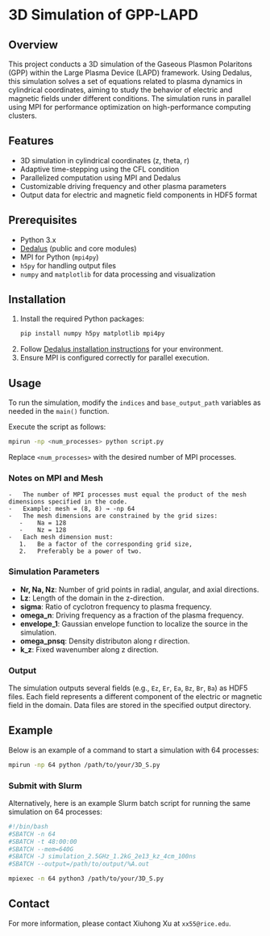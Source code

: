 # 3D Simulation of GPP-LAPD

## Overview
This project conducts a 3D simulation of the Gaseous Plasmon Polaritons (GPP) within the Large Plasma Device (LAPD) framework. Using Dedalus, this simulation solves a set of equations related to plasma dynamics in cylindrical coordinates, aiming to study the behavior of electric and magnetic fields under different conditions. The simulation runs in parallel using MPI for performance optimization on high-performance computing clusters.

## Features
- 3D simulation in cylindrical coordinates (z, theta, r)
- Adaptive time-stepping using the CFL condition
- Parallelized computation using MPI and Dedalus
- Customizable driving frequency and other plasma parameters
- Output data for electric and magnetic field components in HDF5 format

## Prerequisites
- Python 3.x
- [Dedalus](https://dedalus-project.readthedocs.io/en/latest/) (public and core modules)
- MPI for Python (`mpi4py`)
- `h5py` for handling output files
- `numpy` and `matplotlib` for data processing and visualization

## Installation
1. Install the required Python packages:
   ```bash
   pip install numpy h5py matplotlib mpi4py
   ```
2. Follow [Dedalus installation instructions](https://dedalus-project.readthedocs.io/en/latest/) for your environment.
3. Ensure MPI is configured correctly for parallel execution.

## Usage
To run the simulation, modify the `indices` and `base_output_path` variables as needed in the `main()` function.

Execute the script as follows:
```bash
mpirun -np <num_processes> python script.py
```
Replace `<num_processes>` with the desired number of MPI processes.

### Notes on MPI and Mesh

	-	The number of MPI processes must equal the product of the mesh dimensions specified in the code.
	-	Example: mesh = (8, 8) → -np 64
	-	The mesh dimensions are constrained by the grid sizes:
	   -	Na = 128
	   -	Nz = 128
	-	Each mesh dimension must:
	   1.	Be a factor of the corresponding grid size,
	   2.	Preferably be a power of two.
	


### Simulation Parameters
- **Nr, Na, Nz**: Number of grid points in radial, angular, and axial directions.
- **Lz**: Length of the domain in the z-direction.
- **sigma**: Ratio of cyclotron frequency to plasma frequency.
- **omega_n**: Driving frequency as a fraction of the plasma frequency.
- **envelope_1**: Gaussian envelope function to localize the source in the simulation.
- **omega_pnsq**: Density distributon along r direction.
- **k_z**: Fixed wavenumber along z direction.

### Output
The simulation outputs several fields (e.g., `Ez`, `Er`, `Ea`, `Bz`, `Br`, `Ba`) as HDF5 files. Each field represents a different component of the electric or magnetic field in the domain. Data files are stored in the specified output directory.

## Example
Below is an example of a command to start a simulation with 64 processes:
```bash
mpirun -np 64 python /path/to/your/3D_S.py
```
### Submit with Slurm
Alternatively, here is an example Slurm batch script for running the same simulation on 64 processes:
```BASH
#!/bin/bash
#SBATCH -n 64
#SBATCH -t 48:00:00
#SBATCH --mem=640G
#SBATCH -J simulation_2.5GHz_1.2kG_2e13_kz_4cm_100ns
#SBATCH --output=/path/to/output/%A.out

mpiexec -n 64 python3 /path/to/your/3D_S.py
```

## Contact
For more information, please contact Xiuhong Xu at `xx55@rice.edu`.

